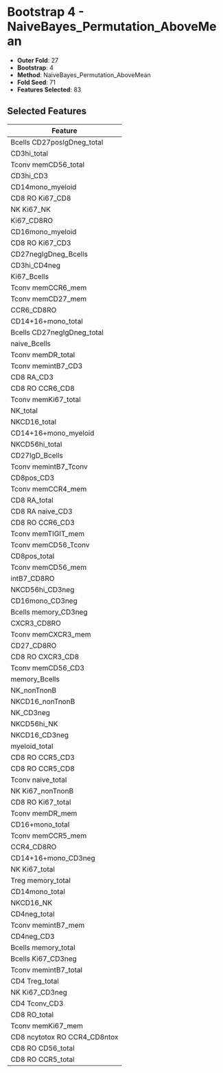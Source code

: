 # Bootstrap 4 - NaiveBayes_Permutation_AboveMean

- **Outer Fold**: 27
- **Bootstrap**: 4
- **Method**: NaiveBayes_Permutation_AboveMean
- **Fold Seed**: 71
- **Features Selected**: 83

## Selected Features

| Feature |
|---------|
| Bcells CD27posIgDneg_total |
| CD3hi_total |
| Tconv memCD56_total |
| CD3hi_CD3 |
| CD14mono_myeloid |
| CD8 RO Ki67_CD8 |
| NK Ki67_NK |
| Ki67_CD8RO |
| CD16mono_myeloid |
| CD8  RO Ki67_CD3 |
| CD27negIgDneg_Bcells |
| CD3hi_CD4neg |
| Ki67_Bcells |
| Tconv memCCR6_mem |
| Tconv memCD27_mem |
| CCR6_CD8RO |
| CD14+16+mono_total |
| Bcells CD27negIgDneg_total |
| naive_Bcells |
| Tconv memDR_total |
| Tconv memintB7_CD3 |
| CD8 RA_CD3 |
| CD8 RO CCR6_CD8 |
| Tconv memKi67_total |
| NK_total |
| NKCD16_total |
| CD14+16+mono_myeloid |
| NKCD56hi_total |
| CD27IgD_Bcells |
| Tconv memintB7_Tconv |
| CD8pos_CD3 |
| Tconv memCCR4_mem |
| CD8 RA_total |
| CD8 RA naive_CD3 |
| CD8 RO CCR6_CD3 |
| Tconv memTIGIT_mem |
| Tconv memCD56_Tconv |
| CD8pos_total |
| Tconv memCD56_mem |
| intB7_CD8RO |
| NKCD56hi_CD3neg |
| CD16mono_CD3neg |
| Bcells memory_CD3neg |
| CXCR3_CD8RO |
| Tconv memCXCR3_mem |
| CD27_CD8RO |
| CD8 RO CXCR3_CD8 |
| Tconv memCD56_CD3 |
| memory_Bcells |
| NK_nonTnonB |
| NKCD16_nonTnonB |
| NK_CD3neg |
| NKCD56hi_NK |
| NKCD16_CD3neg |
| myeloid_total |
| CD8 RO CCR5_CD3 |
| CD8 RO CCR5_CD8 |
| Tconv naive_total |
| NK Ki67_nonTnonB |
| CD8 RO Ki67_total |
| Tconv memDR_mem |
| CD16+mono_total |
| Tconv memCCR5_mem |
| CCR4_CD8RO |
| CD14+16+mono_CD3neg |
| NK Ki67_total |
| Treg memory_total |
| CD14mono_total |
| NKCD16_NK |
| CD4neg_total |
| Tconv memintB7_mem |
| CD4neg_CD3 |
| Bcells memory_total |
| Bcells Ki67_CD3neg |
| Tconv memintB7_total |
| CD4 Treg_total |
| NK Ki67_CD3neg |
| CD4 Tconv_CD3 |
| CD8 RO_total |
| Tconv memKi67_mem |
| CD8 ncytotox RO CCR4_CD8ntox |
| CD8 RO CD56_total |
| CD8 RO CCR5_total |
